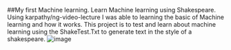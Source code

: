 ##My first Machine learning.
Learn Machine learning using Shakespeare. Using karpathy/ng-video-lecture I was able to learning the basic of Machine learning and how it works. This project is to test and learn about machine learning using the ShakeTest.Txt to generate text in the style of a shakespeare.
![image](https://user-images.githubusercontent.com/87171361/224752779-6a728ed7-74ef-42e1-b381-0bfe5c482e5c.png)

